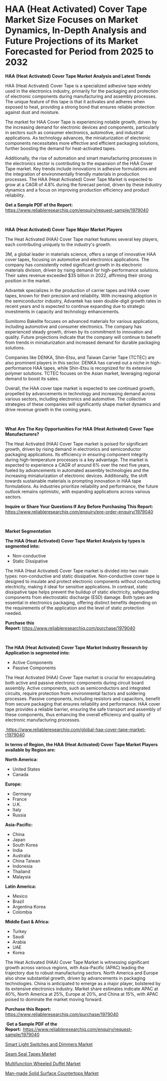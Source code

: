 <p><h1>HAA (Heat Activated) Cover Tape Market Size Focuses on Market Dynamics, In-Depth Analysis and Future Projections of its Market Forecasted for Period from 2025 to 2032</h1></p><p><strong>HAA (Heat Activated) Cover Tape Market Analysis and Latest Trends</strong></p>
<p><p>HAA (Heat Activated) Cover Tape is a specialized adhesive tape widely used in the electronics industry, primarily for the packaging and protection of electronic components during manufacturing and assembly processes. The unique feature of this tape is that it activates and adheres when exposed to heat, providing a strong bond that ensures reliable protection against dust and moisture.</p><p>The market for HAA Cover Tape is experiencing notable growth, driven by the increasing demand for electronic devices and components, particularly in sectors such as consumer electronics, automotive, and industrial applications. As technology advances, the miniaturization of electronic components necessitates more effective and efficient packaging solutions, further boosting the demand for heat-activated tapes.</p><p>Additionally, the rise of automation and smart manufacturing processes in the electronics sector is contributing to the expansion of the HAA Cover Tape market. Key trends include innovations in adhesive formulations and the integration of environmentally friendly materials in production processes. The HAA (Heat Activated) Cover Tape Market is expected to grow at a CAGR of 4.8% during the forecast period, driven by these industry dynamics and a focus on improving production efficiency and product reliability.</p></p>
<p><strong>Get a Sample PDF of the Report:&nbsp;</strong> <a href="https://www.reliableresearchiq.com/enquiry/request-sample/1979040?utm_campaign=1870&utm_medium=2&utm_source=Github&utm_content=ia&utm_term=10022025&utm_id=haa-heat-activated-cover-tape">https://www.reliableresearchiq.com/enquiry/request-sample/1979040</a></p>
<p>&nbsp;</p>
<p><strong>HAA (Heat Activated) Cover Tape Major Market Players</strong></p>
<p><p>The Heat Activated (HAA) Cover Tape market features several key players, each contributing uniquely to the industry's growth. </p><p>3M, a global leader in materials science, offers a range of innovative HAA cover tapes, focusing on automotive and electronics applications. The company has consistently noted significant growth in its electronic materials division, driven by rising demand for high-performance solutions. Their sales revenue exceeded $35 billion in 2022, affirming their strong position in the market.</p><p>Advantek specializes in the production of carrier tapes and HAA cover tapes, known for their precision and reliability. With increasing adoption in the semiconductor industry, Advantek has seen double-digit growth rates in recent years and is expected to continue expanding due to strategic investments in capacity and technology enhancements.</p><p>Sumitomo Bakelite focuses on advanced materials for various applications, including automotive and consumer electronics. The company has experienced steady growth, driven by its commitment to innovation and quality. Future projections indicate that the company will continue to benefit from trends in miniaturization and increased demand for durable packaging solutions.</p><p>Companies like DENKA, Shin-Etsu, and Taiwan Carrier Tape (TCTEC) are also prominent players in this sector. DENKA has carved out a niche in high-performance HAA tapes, while Shin-Etsu is recognized for its extensive polymer solutions. TCTEC focuses on the Asian market, leveraging regional demand to boost its sales.</p><p>Overall, the HAA cover tape market is expected to see continued growth, propelled by advancements in technology and increasing demand across various sectors, including electronics and automotive. The collective strategies of these companies will significantly shape market dynamics and drive revenue growth in the coming years.</p></p>
<p>&nbsp;</p>
<p><strong>What Are The Key Opportunities For HAA (Heat Activated) Cover Tape Manufacturers?</strong></p>
<p><p>The Heat Activated (HAA) Cover Tape market is poised for significant growth, driven by rising demand in electronics and semiconductor packaging applications. Its efficiency in ensuring component integrity during high-temperature processes is a key advantage. The market is expected to experience a CAGR of around 6% over the next five years, fueled by advancements in automated assembly technologies and the increasing miniaturization of electronic devices. Additionally, the shift towards sustainable materials is prompting innovation in HAA tape formulations. As industries prioritize reliability and performance, the future outlook remains optimistic, with expanding applications across various sectors.</p></p>
<p><strong>Inquire or Share Your Questions If Any Before Purchasing This Report:</strong> <a href="https://www.reliableresearchiq.com/enquiry/pre-order-enquiry/1979040?utm_campaign=1870&utm_medium=2&utm_source=Github&utm_content=ia&utm_term=10022025&utm_id=haa-heat-activated-cover-tape">https://www.reliableresearchiq.com/enquiry/pre-order-enquiry/1979040</a></p>
<p>&nbsp;</p>
<p><strong>Market Segmentation</strong></p>
<p><strong>The HAA (Heat Activated) Cover Tape Market Analysis by types is segmented into:</strong></p>
<p><ul><li>Non-conductive</li><li>Static Dissipative</li></ul></p>
<p><p>The HAA (Heat Activated) Cover Tape market is divided into two main types: non-conductive and static dissipative. Non-conductive cover tape is designed to insulate and protect electronic components without conducting electricity, making it ideal for sensitive applications. In contrast, static dissipative tape helps prevent the buildup of static electricity, safeguarding components from electrostatic discharge (ESD) damage. Both types are essential in electronics packaging, offering distinct benefits depending on the requirements of the application and the level of static protection needed.</p></p>
<p><strong>Purchase this Report:&nbsp;</strong><a href="https://www.reliableresearchiq.com/purchase/1979040?utm_campaign=1870&utm_medium=2&utm_source=Github&utm_content=ia&utm_term=10022025&utm_id=haa-heat-activated-cover-tape">https://www.reliableresearchiq.com/purchase/1979040</a></p>
<p>&nbsp;</p>
<p><strong>The HAA (Heat Activated) Cover Tape Market Industry Research by Application is segmented into:</strong></p>
<p><ul><li>Active Components</li><li>Passive Components</li></ul></p>
<p><p>The Heat Activated (HAA) Cover Tape market is crucial for encapsulating both active and passive electronic components during circuit board assembly. Active components, such as semiconductors and integrated circuits, require protection from environmental factors and soldering processes. Passive components, including resistors and capacitors, benefit from secure packaging that ensures reliability and performance. HAA cover tape provides a reliable barrier, ensuring the safe transport and assembly of these components, thus enhancing the overall efficiency and quality of electronic manufacturing processes.</p></p>
<p><a href="https://www.reliableresearchiq.com/global-haa-cover-tape-market-r1979040?utm_campaign=1870&utm_medium=2&utm_source=Github&utm_content=ia&utm_term=10022025&utm_id=haa-heat-activated-cover-tape">&nbsp;https://www.reliableresearchiq.com/global-haa-cover-tape-market-r1979040</a></p>
<p><strong>In terms of Region, the HAA (Heat Activated) Cover Tape Market Players available by Region are:</strong></p>
<p>
    <p> <strong> North America: </strong>
        <ul>
            <li>United States</li>
            <li>Canada</li>
        </ul>
        </p> 
    <p> <strong> Europe: </strong>
        <ul>
            <li>Germany</li>
            <li>France</li>
            <li>U.K.</li>
            <li>Italy</li>
            <li>Russia</li>
        </ul>
        </p> 
    <p> <strong> Asia-Pacific: </strong>
        <ul>
            <li>China</li>
            <li>Japan</li>
            <li>South Korea</li>
            <li>India</li>
            <li>Australia</li>
            <li>China Taiwan</li>
            <li>Indonesia</li>
            <li>Thailand</li>
            <li>Malaysia</li>
        </ul>
        </p> 
    <p> <strong> Latin America: </strong>
        <ul>
            <li>Mexico</li>
            <li>Brazil</li>
            <li>Argentina Korea</li>
            <li>Colombia</li>
        </ul>
        </p> 
    <p> <strong> Middle East & Africa: </strong>
        <ul>
            <li>Turkey</li>
            <li>Saudi</li>
            <li>Arabia</li>
            <li>UAE</li>
            <li>Korea</li>
        </ul>
    </p>
    </p>
<p><p>The Heat Activated (HAA) Cover Tape Market is witnessing significant growth across various regions, with Asia-Pacific (APAC) leading the trajectory due to robust manufacturing sectors. North America and Europe also show substantial growth, driven by advancements in packaging technologies. China is anticipated to emerge as a major player, bolstered by its extensive electronics industry. Market share estimates indicate APAC at 40%, North America at 25%, Europe at 20%, and China at 15%, with APAC poised to dominate the market moving forward.</p></p>
<p><strong>Purchase this Report: </strong><a href="https://www.reliableresearchiq.com/purchase/1979040?utm_campaign=1870&utm_medium=2&utm_source=Github&utm_content=ia&utm_term=10022025&utm_id=haa-heat-activated-cover-tape">https://www.reliableresearchiq.com/purchase/1979040</a></p>
<p>&nbsp;<strong>Get a Sample PDF of the Report:&nbsp;&nbsp;</strong><a href="https://www.reliableresearchiq.com/enquiry/request-sample/1979040?utm_campaign=1870&utm_medium=2&utm_source=Github&utm_content=ia&utm_term=10022025&utm_id=haa-heat-activated-cover-tape">https://www.reliableresearchiq.com/enquiry/request-sample/1979040</a></p>
<p><strong></strong></p>
<p><p><a href="https://github.com/kuijckulario/Market-Research-Report-List-1/blob/main/smart-light-switches-and-dimmers-market.md?utm_campaign=1870&utm_medium=2&utm_source=Github&utm_content=ia&utm_term=10022025&utm_id=haa-heat-activated-cover-tape">Smart Light Switches and Dimmers Market</a></p><p><a href="https://github.com/jolinolooman/Market-Research-Report-List-1/blob/main/seam-seal-tapes-market.md?utm_campaign=1870&utm_medium=2&utm_source=Github&utm_content=ia&utm_term=10022025&utm_id=haa-heat-activated-cover-tape">Seam Seal Tapes Market</a></p><p><a href="https://github.com/sissalgamd/Market-Research-Report-List-1/blob/main/multifunction-wheeled-duffel-market.md?utm_campaign=1870&utm_medium=2&utm_source=Github&utm_content=ia&utm_term=10022025&utm_id=haa-heat-activated-cover-tape">Multifunction Wheeled Duffel Market</a></p><p><a href="https://github.com/otintolmo/Market-Research-Report-List-1/blob/main/man-made-solid-surface-countertops-market.md?utm_campaign=1870&utm_medium=2&utm_source=Github&utm_content=ia&utm_term=10022025&utm_id=haa-heat-activated-cover-tape">Man-made Solid Surface Countertops Market</a></p></p>